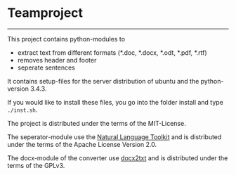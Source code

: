# Teamproject  
-------------

This project contains python-modules to
  * extract text from different formats (\*\.doc, \*\.docx, \*\.odt, \*\.pdf, \*\.rtf) 
  * removes header and footer
  * seperate sentences

It contains setup-files for the server distribution of ubuntu and the python-version 3.4.3.

If you would like to install these files, you go into the folder install and type ```./inst.sh```.

The project is distributed under the terms of the MIT-License.

The seperator-module use the [Natural Language Toolkit](http://www.nltk.org/) and is distributed under the terms of the Apache License Version 2.0.

The docx-module of the converter use [docx2txt](http://docx2txt.sourceforge.net/) and is distributed under the terms of the GPLv3.
